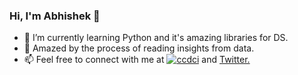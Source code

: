 ### Hi, I'm Abhishek 👋

- 🌱 I’m currently learning Python and it's amazing libraries for DS.
- 🔭 Amazed by the process of reading insights from data.
- 📫 Feel free to connect with me at [![ccdci](https://img.shields.io/badge/linkedin-0A66C2?style=for-the-badge&logo=linkedin&logoColor=white)](linkedin.com/in/akpmpr) and [Twitter.](twitter.com/akpmpr)



